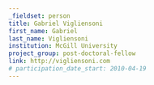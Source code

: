 ```yaml
---
_fieldset: person
title: Gabriel Vigliensoni
first_name: Gabriel
last_name: Vigliensoni
institution: McGill University
project_group: post-doctoral-fellow
link: http://vigliensoni.com
# participation_date_start: 2010-04-19
---
```

